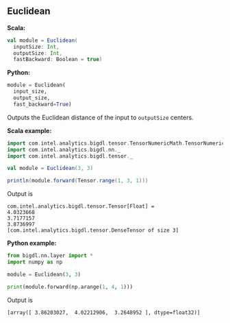 ## Euclidean ##

**Scala:**
```scala
val module = Euclidean(
  inputSize: Int,
  outputSize: Int,
  fastBackward: Boolean = true)
```
**Python:**
```python
module = Euclidean(
  input_size,
  output_size,
  fast_backward=True)
```
Outputs the Euclidean distance of the input to `outputSize` centers.

**Scala example:**
```scala
import com.intel.analytics.bigdl.tensor.TensorNumericMath.TensorNumeric.NumericFloat
import com.intel.analytics.bigdl.nn._
import com.intel.analytics.bigdl.tensor._

val module = Euclidean(3, 3)

println(module.forward(Tensor.range(1, 3, 1)))
```
Output is
```
com.intel.analytics.bigdl.tensor.Tensor[Float] =
4.0323668
3.7177157
3.8736997
[com.intel.analytics.bigdl.tensor.DenseTensor of size 3]
```

**Python example:**
```python
from bigdl.nn.layer import *
import numpy as np

module = Euclidean(3, 3)

print(module.forward(np.arange(1, 4, 1)))
```
Output is
```
[array([ 3.86203027,  4.02212906,  3.2648952 ], dtype=float32)]
```
